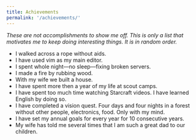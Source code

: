 ```yaml
---
title: Achievements
permalink: '/achievements/'
---
```


_These are not accomplishments to show me off. This is only a list that motivates me to keep doing interesting things. It is in random order._

- I walked across a rope without aids.
- I have used vim as my main editor.
- I spent whole night&mdash;no sleep&mdash;fixing broken servers.
- I made a fire by rubbing wood.
- With my wife we built a house.
- I have spent more then a year of my life at scout camps.
- I have spent too much time watching Starcraft videos. I have learned English by doing so.
- I have completed a vision quest. Four days and four nights in a forest without other people, electronics, food. Only with my mind.
- I have set my annual goals for every year for 10 consecutive years.
- My wife has told me several times that I am such a great dad to our children.
